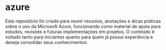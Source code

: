 # azure
Este repositório foi criado para reunir resumos, anotações e dicas práticas sobre o uso da Microsoft Azure, funcionando como material de apoio para estudos, revisões e futuras implementações em projetos. O conteúdo é voltado tanto para iniciantes quanto para quem já possui experiência e deseja consolidar seus conhecimentos.
